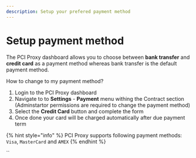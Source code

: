 ```yaml
---
description: Setup your prefered payment method
---
```


# Setup payment method

The PCI Proxy dashboard allows you to choose between **bank transfer** and **credit card** as a payment method whereas bank transfer is the default payment method. 

How to change to my payment method? 

1. Login to the PCI Proxy dashboard
2. Navigate to to **Settings** - **Payment** menu withing the Contract section \(Adminstartor permissions are required to change the payment method\)
3. Select the **Credit Card** button and complete the form
4. Once done your card will be charged automatically after due payment term

{% hint style="info" %}
PCI Proxy supports following payment methods: `Visa`, `MasterCard` and `AMEX` 
{% endhint %}

\`\`



